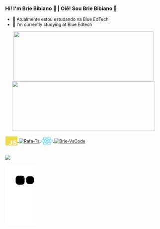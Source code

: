 ### Hi! I'm Brie Bibiano 👋 | Oiê! Sou Brie Bibiano 👋 

- 🌱 Atualmente estou estudando na Blue EdTech
- 🌱 I’m currently studying at Blue Edtech
<div align="center">
  <a href="https://github.com/briebibiano">
  <img align="center" img height="160em" width="450" src="https://github-readme-stats.vercel.app/api?username=briebibiano&show_icons=true&theme=dracula&include_all_commits=true&count_private=true"/>
  <img align="center"img height="160em" width="460"src="https://github-readme-stats.vercel.app/api/top-langs/?username=briebibiano&layout=compact&langs_count=7&theme=dracula"/>
</div>

<div style="display: inline_block"><br>
  <img align="center" alt="Brie-Js" height="30" width="40" src="https://raw.githubusercontent.com/devicons/devicon/master/icons/javascript/javascript-plain.svg">
  <img align="center" alt="Rafa-Ts" height="30" width="40" src="https://cdn.jsdelivr.net/gh/devicons/devicon/icons/nodejs/nodejs-original.svg">
  <img align="center" alt="Brie-React" height="30" width="40" src="https://raw.githubusercontent.com/devicons/devicon/master/icons/react/react-original.svg">
  <img align="center" alt="Brie-VsCode" height="30" width="40" src="https://cdn.jsdelivr.net/gh/devicons/devicon/icons/vscode/vscode-original.svg">
</div>
  
  ##
  <div> 
  <a href="https://www.linkedin.com/in/brenda-barros0/" target="_blank"><img src="https://img.shields.io/badge/-LinkedIn-%230077B5?style=for-the-badge&logo=linkedin&logoColor=white" target="_blank"></a> 
   

  </div>
  
  ![snake svg](https://github.com/briebibiano/briebibiano/blob/output/github-contribution-grid-snake.svg)
  
 
<!--
**briebibiano/briebibiano** is a ✨ _special_ ✨ repository because its `README.md` (this file) appears on your GitHub profile.

Here are some ideas to get you started:

- 🔭 I’m currently working on ...
- 🌱 I’m currently learning ...
- 👯 I’m looking to collaborate on ...
- 🤔 I’m looking for help with ...
- 💬 Ask me about ...
- 📫 How to reach me: ...
- 😄 Pronouns: ...
- ⚡ Fun fact: ...
-->
